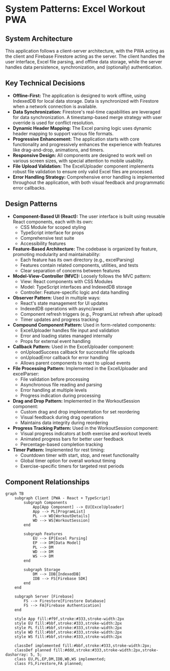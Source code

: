 # System Patterns: Excel Workout PWA

## System Architecture

This application follows a client-server architecture, with the PWA acting as the client and Firebase Firestore acting as the server. The client handles the user interface, Excel file parsing, and offline data storage, while the server handles data persistence, synchronization, and (optionally) authentication.

## Key Technical Decisions

*   **Offline-First:** The application is designed to work offline, using IndexedDB for local data storage. Data is synchronized with Firestore when a network connection is available.
*   **Data Synchronization:**  Firestore's real-time capabilities are leveraged for data synchronization. A timestamp-based merge strategy with user override is used for conflict resolution.
*   **Dynamic Header Mapping:**  The Excel parsing logic uses dynamic header mapping to support various file formats.
*   **Progressive Enhancement:** The application starts with core functionality and progressively enhances the experience with features like drag-and-drop, animations, and timers.
*   **Responsive Design:** All components are designed to work well on various screen sizes, with special attention to mobile usability.
*   **File Upload Validation:** The ExcelUploader component implements robust file validation to ensure only valid Excel files are processed.
*   **Error Handling Strategy:** Comprehensive error handling is implemented throughout the application, with both visual feedback and programmatic error callbacks.

## Design Patterns

*   **Component-Based UI (React):** The user interface is built using reusable React components, each with its own:
    * CSS Module for scoped styling
    * TypeScript interface for props
    * Comprehensive test suite
    * Accessibility features
*   **Feature-Based Architecture:** The codebase is organized by feature, promoting modularity and maintainability:
    * Each feature has its own directory (e.g., excelParsing)
    * Features contain related components, utilities, and tests
    * Clear separation of concerns between features
*   **Model-View-Controller (MVC):**  Loosely follows the MVC pattern:
    * View: React components with CSS Modules
    * Model: TypeScript interfaces and IndexedDB storage
    * Controller: Feature-specific logic and data handling
*   **Observer Pattern:** Used in multiple ways:
    * React's state management for UI updates
    * IndexedDB operations with async/await
    * Component refresh triggers (e.g., ProgramList refresh after upload)
    * Timer updates and progress tracking
*   **Compound Component Pattern:** Used in form-related components:
    * ExcelUploader handles file input and validation
    * Error and loading states managed internally
    * Props for external event handling
*   **Callback Pattern:** Used in the ExcelUploader component:
    * onUploadSuccess callback for successful file uploads
    * onUploadError callback for error handling
    * Allows parent components to react to upload events
*   **File Processing Pattern:** Implemented in the ExcelUploader and excelParser:
    * File validation before processing
    * Asynchronous file reading and parsing
    * Error handling at multiple levels
    * Progress indication during processing
*   **Drag and Drop Pattern:** Implemented in the WorkoutSession component:
    * Custom drag and drop implementation for set reordering
    * Visual feedback during drag operations
    * Maintains data integrity during reordering
*   **Progress Tracking Pattern:** Used in the WorkoutSession component:
    * Visual progress indicators at both exercise and workout levels
    * Animated progress bars for better user feedback
    * Percentage-based completion tracking
*   **Timer Pattern:** Implemented for rest timing:
    * Countdown timer with start, stop, and reset functionality
    * Global timer option for overall workout timing
    * Exercise-specific timers for targeted rest periods

## Component Relationships

```mermaid
graph TB
    subgraph Client [PWA - React + TypeScript]
        subgraph Components
            App[App Component] --> EU[ExcelUploader]
            App --> PL[ProgramList]
            PL --> WD[WorkoutDetails]
            WD --> WS[WorkoutSession]
        end
        
        subgraph Features
            EU --> EP[Excel Parsing]
            EP --> DM[Data Model]
            PL --> DM
            WD --> DM
            WS --> DM
        end
        
        subgraph Storage
            DM --> IDB[IndexedDB]
            IDB --> FS[Firebase SDK]
        end
    end
    
    subgraph Server [Firebase]
        FS --> Firestore[Firestore Database]
        FS --> FA[Firebase Authentication]
    end

    style App fill:#f9f,stroke:#333,stroke-width:2px
    style EU fill:#bbf,stroke:#333,stroke-width:2px
    style PL fill:#bbf,stroke:#333,stroke-width:2px
    style WD fill:#bbf,stroke:#333,stroke-width:2px
    style WS fill:#bbf,stroke:#333,stroke-width:2px
    
    classDef implemented fill:#bbf,stroke:#333,stroke-width:2px;
    classDef planned fill:#ddd,stroke:#333,stroke-width:2px,stroke-dasharray: 5, 5;
    class EU,PL,EP,DM,IDB,WD,WS implemented;
    class FS,Firestore,FA planned;
